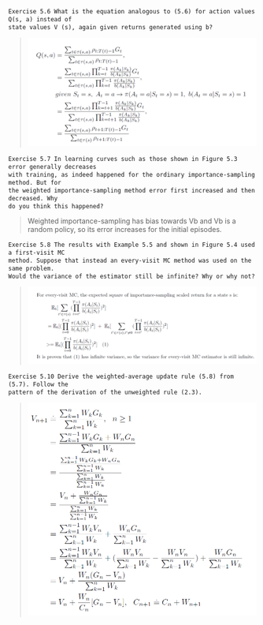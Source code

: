 ```
Exercise 5.6 What is the equation analogous to (5.6) for action values Q(s, a) instead of
state values V (s), again given returns generated using b?
```
> ![](figures/exercise_5-3.png "Exercise 5.3")

```
Exercise 5.7 In learning curves such as those shown in Figure 5.3 error generally decreases
with training, as indeed happened for the ordinary importance-sampling method. But for
the weighted importance-sampling method error first increased and then decreased. Why
do you think this happened?
```
> Weighted importance-sampling has bias towards Vb and Vb is a random policy, so its error increases for the initial episodes.

```
Exercise 5.8 The results with Example 5.5 and shown in Figure 5.4 used a first-visit MC
method. Suppose that instead an every-visit MC method was used on the same problem.
Would the variance of the estimator still be infinite? Why or why not?
```
> ![](figures/exercise_5-5.png "Exercise 5.5")

```
Exercise 5.10 Derive the weighted-average update rule (5.8) from (5.7). Follow the
pattern of the derivation of the unweighted rule (2.3).
```
> ![](figures/exercise_5-10.png "Exercise 5.10")
